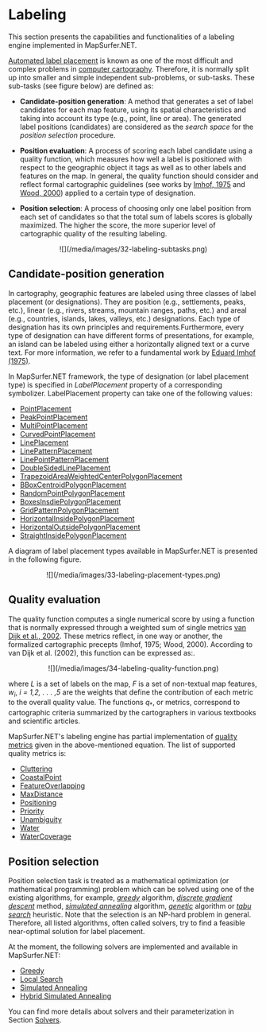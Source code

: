 # Labeling 

This section presents the capabilities and functionalities of a labeling engine implemented in MapSurfer.NET.

[Automated label placement](https://en.wikipedia.org/wiki/Automatic_label_placement) is known as one of the most difficult and complex problems in [computer cartography](https://en.wikipedia.org/wiki/Digital_mapping). Therefore, it is normally split up into smaller and simple independent sub-problems, or sub-tasks. These sub-tasks (see figure below) are defined as:

- **Candidate-position generation**: A method that generates a set of label candidates
for each map feature, using its spatial characteristics and taking into account its
type (e.g., point, line or area). The generated label positions (candidates) are considered as the *search space* for the *position selection* procedure.

- **Position evaluation**: A process of scoring each label candidate using a quality function, which measures how well a label is positioned with respect to the geographic object it tags as well as to other labels and features on the map. In general, the quality function should consider and reflect formal cartographic guidelines (see works by [Imhof, 1975](http://www.mapgraphics.net/downloads/Positioning_Names_on_Maps.pdf) and [Wood, 2000](http://www.maneyonline.com/doi/abs/10.1179/caj.2000.37.1.5)) applied to a certain type of designation.

- **Position selection**: A process of choosing only one label position from each set of candidates so that the total sum of labels scores is globally maximized. The higher the score, the more superior level of cartographic quality of the resulting labeling.

<center>![](/media/images/32-labeling-subtasks.png)</center>


## Candidate-position generation

In cartography, geographic features are labeled using three classes of label  placement (or designations). They are position (e.g., settlements, peaks, etc.), linear (e.g., rivers, streams, mountain ranges, paths, etc.) and areal (e.g., countries, islands, lakes, valleys, etc.) designations. Each type of designation has its own principles and requirements.Furthermore, every type of designation can have different forms of presentations, for example, an island can be labeled using either a horizontally aligned text or a curve text. For more information, we refer to a fundamental work by [Eduard Imhof (1975)](http://www.mapgraphics.net/downloads/Positioning_Names_on_Maps.pdf). 

In MapSurfer.NET framework, the type of designation (or label placement type) is specified in *LabelPlacement* property of a corresponding symbolizer. LabelPlacement property can take one of the following values:     

- [PointPlacement](/usermanual/labeling/label-placement-types#pointplacement)
- [PeakPointPlacement](/usermanual/labeling/label-placement-types#peakpointplacement)
- [MultiPointPlacement](/usermanual/labeling/label-placement-types#multipointplacement)
- [CurvedPointPlacement](/usermanual/labeling/label-placement-types#curvedpointplacement)
- [LinePlacement](/usermanual/labeling/label-placement-types#lineplacement)
- [LinePatternPlacement](/usermanual/labeling/label-placement-types#linepatternplacement)
- [LinePointPatternPlacement](/usermanual/labeling/label-placement-types#linepointpatternplacement)
- [DoubleSidedLinePlacement](/usermanual/labeling/label-placement-types#doublesidedlineplacement)
- [TrapezoidAreaWeightedCenterPolygonPlacement](/usermanual/labeling/label-placement-types#trapezoidareaweightedcenterpolygonplacement)
- [BBoxCentroidPolygonPlacement](/usermanual/labeling/label-placement-types#bboxcentroidpolygonplacement)
- [RandomPointPolygonPlacement](/usermanual/labeling/label-placement-types#randompointpolygonplacement)
- [BoxesInsdiePolygonPlacement](/usermanual/labeling/label-placement-types#boxesinsdiepolygonplacement)
- [GridPatternPolygonPlacement](/usermanual/labeling/label-placement-types#gridpatternpolygonplacement)
- [HorizontalInsidePolygonPlacement](/usermanual/labeling/label-placement-types#horizontalinsidepolygonplacement)
- [HorizontalOutsidePolygonPlacement](/usermanual/labeling/label-placement-types#horizontaloutsidepolygonplacement)
- [StraightInsidePolygonPlacement](/usermanual/labeling/label-placement-types#straightinsidepolygonplacement)

A diagram of label placement types available in MapSurfer.NET is presented in the following figure.

<center>![](/media/images/33-labeling-placement-types.png)</center> 

## Quality evaluation

The quality function computes a single numerical score by using a function that is normally expressed through a weighted sum of single metrics [van Dijk et al., 2002](10.1080/13658810210138742). These metrics reflect, in one way or another, the formalized cartographic precepts (Imhof, 1975; Wood, 2000). According to van Dijk et al. (2002), this function can be expressed as:.

<center>![](/media/images/34-labeling-quality-function.png)</center>

where *L* is a set of labels on the map, *F* is a set of non-textual map features, *w<sub>i</sub>*,
*i = 1,2, . . . ,5* are the weights that define the contribution of each metric to the overall quality value. The functions *q*<sub>*</sub>, or metrics, correspond to cartographic criteria summarized by the cartographers in various textbooks and scientific articles. 

MapSurfer.NET's labeling engine has partial implementation of [quality metrics](/usermanual/labeling/quality-metrics) given in the above-mentioned equation. The list of supported quality metrics is:
 
- [Cluttering](/usermanual/labeling/quality-metrics#Cluttering)
- [CoastalPoint](/usermanual/labeling/quality-metrics#CoastalPoint)
- [FeatureOverlapping](/usermanual/labeling/quality-metrics#FeatureOverlapping)
- [MaxDistance](/usermanual/labeling/quality-metrics#MaxDistance)
- [Positioning](/usermanual/labeling/quality-metrics#Positioning)
- [Priority](/usermanual/labeling/quality-metrics#Priority)
- [Unambiguity](/usermanual/labeling/quality-metrics#Unambiguity)
- [Water](/usermanual/labeling/quality-metrics#Water)
- [WaterCoverage](/usermanual/labeling/quality-metrics#WaterCoverage)

## Position selection

Position selection task is treated as a mathematical optimization (or mathematical programming) problem which can be solved using one of the existing algorithms, for example, [*greedy*](http://www.maneyonline.com/doi/abs/10.1179/caj.1972.9.2.99) algorithm, [*discrete gradient descent*](http://www.tandfonline.com/doi/abs/10.1559/152304082783948367#.VbjLufkqdUE) method, [*simulated annealing*](http://dl.acm.org/citation.cfm?id=212334) algorithm, [*genetic*](http://pubsonline.informs.org/doi/abs/10.1287/ijoc.9.3.266) algorithm or [*tabu search*](http://link.springer.com/article/10.1023%2FA%3A1013720231747) heuristic. Note that the selection is an NP-hard problem in general. Therefore, all listed algorithms, often called solvers, try to find a feasible near-optimal solution for label placement.

At the moment, the following solvers are implemented and available in MapSurfer.NET: 

- [Greedy](/usermanual/labeling/solvers#Greedy)
- [Local Search](/usermanual/labeling/solvers#LocalSearch)
- [Simulated Annealing](/usermanual/labeling/solvers#SimulatedAnnealing)
- [Hybrid Simulated Annealing](/usermanual/labeling/solvers#HybridSimulatedAnnealing)

You can find more details about solvers and their parameterization in Section [Solvers](/usermanual/labeling/solvers).
